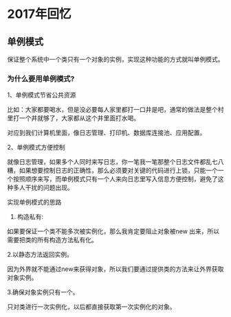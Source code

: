 # 2017年回忆
## 单例模式
保证整个系统中一个类只有一个对象的实例，实现这种功能的方式就叫单例模式。
### 为什么要用单例模式?
1、单例模式节省公共资源

比如：大家都要喝水，但是没必要每人家里都打一口井是吧，通常的做法是整个村里打一个井就够了，大家都从这个井里面打水喝。

对应到我们计算机里面，像日志管理、打印机、数据库连接池、应用配置。

2、单例模式方便控制

就像日志管理，如果多个人同时来写日志，你一笔我一笔那整个日志文件都乱七八糟，如果想要控制日志的正确性，那么必须要对关键的代码进行上锁，只能一个一个按照顺序来写，而单例模式只有一个人来向日志里写入信息方便控制，避免了这种多人干扰的问题出现。

实现单例模式的思路
1. 构造私有:

如果要保证一个类不能多次被实例化，那么我肯定要阻止对象被new 出来，所以需要把类的所有构造方法私有化。


2.以静态方法返回实例。

因为外界就不能通过new来获得对象，所以我们要通过提供类的方法来让外界获取对象实例。

3.确保对象实例只有一个。

只对类进行一次实例化，以后都直接获取第一次实例化的对象。